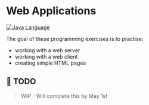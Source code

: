 # Web Applications

[![Java Language](https://img.shields.io/badge/platform-OpenJDK-3A75B0.svg?logo=OpenJDK)][1]

The goal of these programming exercises is to practise:
- working with a web server
- working with a web client
- creating simple HTML pages

## :pushpin: TODO

> WIP - Will complete this by May 1st


[1]: https://docs.oracle.com/javase/8/docs/api/index.html
